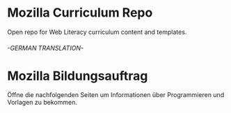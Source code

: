 # Mozilla Curriculum Repo
Open repo for Web Literacy curriculum content and templates.
 
###### -GERMAN TRANSLATION-
# Mozilla Bildungsauftrag
Öffne die nachfolgenden Seiten um Informationen über Programmieren und Vorlagen zu bekommen.
